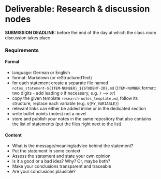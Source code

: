 Deliverable: Research & discussion nodes
========================================


__SUBMISSION DEADLINE:__ before the end of the day at which the class room discussion takes place 


### Requirements

#### Formal

* language: German or English
* format: Markdown (or reStructuredText)
* for each statement create a separate file named `notes_statement-${ITEM-NUMBER}_${STUDENT-ID}.md`
  (`ITEM-NUMBER` format: two digits - add leading `0` if necessary, e.g. `7` --> `07`) 
* copy the given template `research-notes_template.md`, follow its structure, replace each
  variable (e.g. `${MY_VARIABLE}`) 
* relevant links can either be added inline or in the dedicated section
* write bullet points (notes) not a novel
* store and publish your notes in the same repository that also contains the list of statements (put the files right
  next to the list) 


#### Content

* What is the message/meaning/advice behind the statement?
* Put the statement in some context
* Assess the statement and state your own opinion
* Is it a good or a bad idea? Why? Or, maybe both?
* Make your conclusions transparent and traceable
* Are your conclusions plausible?
